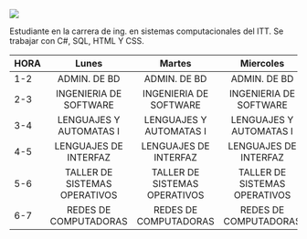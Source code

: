 ![](https://r53.cooltext.com/rendered/cooltext404058276899474.png)

Estudiante en la carrera de ing. en sistemas computacionales del ITT. Se trabajar con C#, SQL, HTML Y CSS.

| HORA |           **Lunes**           |           **Martes**          |         **Miercoles**         |           **Jueves**          |          **Viernes**          |
|------|:-----------------------------:|:-----------------------------:|:-----------------------------:|:-----------------------------:|:-----------------------------:|
| 1-2  |          ADMIN. DE BD         |          ADMIN. DE BD         |          ADMIN. DE BD         |          ADMIN. DE BD         |          ADMIN. DE BD         |
| 2-3  |     INGENIERIA DE SOFTWARE    |     INGENIERIA DE SOFTWARE    |     INGENIERIA DE SOFTWARE    |     INGENIERIA DE SOFTWARE    |     INGENIERIA DE SOFTWARE    |
| 3-4  |    LENGUAJES Y AUTOMATAS I    |    LENGUAJES Y AUTOMATAS I    |    LENGUAJES Y AUTOMATAS I    |    LENGUAJES Y AUTOMATAS I    |    LENGUAJES Y AUTOMATAS I    |
| 4-5  |     LENGUAJES DE INTERFAZ     |     LENGUAJES DE INTERFAZ     |     LENGUAJES DE INTERFAZ     |     LENGUAJES DE INTERFAZ     |     LENGUAJES DE INTERFAZ     |
| 5-6  | TALLER DE SISTEMAS OPERATIVOS | TALLER DE SISTEMAS OPERATIVOS | TALLER DE SISTEMAS OPERATIVOS | TALLER DE SISTEMAS OPERATIVOS | TALLER DE SISTEMAS OPERATIVOS |
| 6-7  |     REDES DE COMPUTADORAS     |     REDES DE COMPUTADORAS     |     REDES DE COMPUTADORAS     |     REDES DE COMPUTADORAS     |     REDES DE COMPUTADORAS     |
